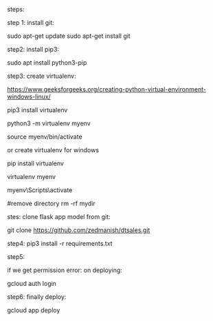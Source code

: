 steps:

step 1: install git:

sudo apt-get update sudo apt-get install git

step2: install pip3:

sudo apt install python3-pip

step3: create virtualenv: 

https://www.geeksforgeeks.org/creating-python-virtual-environment-windows-linux/

pip3 install virtualenv

python3 -m virtualenv myenv 

source myenv/bin/activate

or create virtualenv for windows

pip install virtualenv

virtualenv myenv

myenv\Scripts\activate


#remove directory
rm -rf mydir

stes: clone flask app model from git:

git clone https://github.com/zedmanish/dtsales.git

step4: pip3 install -r requirements.txt

step5:

if we get permission error: on deploying:

gcloud auth login

step6: finally deploy:

gcloud app deploy
